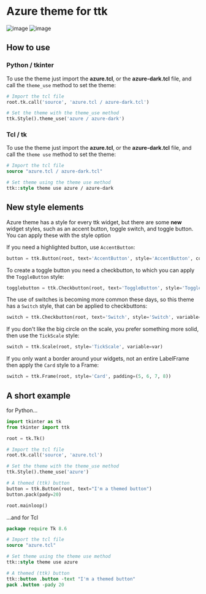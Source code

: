 # Azure theme for ttk

![image](https://github.com/rdbende/Azure-ttk-theme/blob/main/Azure%20screenshot.png)
![image](https://github.com/rdbende/Azure-ttk-theme/blob/main/Azure-dark%20screenshot.png)

## How to use
### Python / tkinter
To use the theme just import the **azure.tcl**, or the **azure-dark.tcl** file, and call the `theme_use` method to set the theme:
```python
# Import the tcl file
root.tk.call('source', 'azure.tcl / azure-dark.tcl')

# Set the theme with the theme_use method
ttk.Style().theme_use('azure / azure-dark')
```

### Tcl / tk
To use the theme just import the **azure.tcl**, or the **azure-dark.tcl** file, and call the `theme use` method to set the theme:
```tcl
# Import the tcl file
source "azure.tcl / azure-dark.tcl"

# Set theme using the theme use method
ttk::style theme use azure / azure-dark
```

## New style elements
Azure theme has a style for every ttk widget, but there are some **new** widget styles, such as an accent button, toggle switch, and toggle button. You can apply these with the style option

If you need a highlighted button, use `AccentButton`:
```python
button = ttk.Button(root, text='AccentButton', style='AccentButton', command=callback)
```
To create a toggle button you need a checkbutton, to which you can apply the `ToggleButton` style:
```python
togglebutton = ttk.Checkbutton(root, text='ToggleButton', style='ToggleButton', variable=var)
```
The use of switches is becoming more common these days, so this theme has a `Switch` style, that can be applied to checkbuttons:
```python
switch = ttk.Checkbutton(root, text='Switch', style='Switch', variable=var)
```
If you don't like the big circle on the scale, you prefer something more solid, then use the `TickScale` style:
```python
switch = ttk.Scale(root, style='TickScale', variable=var)
```
If you only want a border around your widgets, not an entire LabelFrame then apply the `Card` style to a Frame:
```python
switch = ttk.Frame(root, style='Card', padding=(5, 6, 7, 8))
```

## A short example
for Python...
```python
import tkinter as tk
from tkinter import ttk

root = tk.Tk()

# Import the tcl file
root.tk.call('source', 'azure.tcl')

# Set the theme with the theme_use method
ttk.Style().theme_use('azure')

# A themed (ttk) button
button = ttk.Button(root, text="I'm a themed button")
button.pack(pady=20)

root.mainloop()
```
...and for Tcl
```tcl
package require Tk 8.6

# Import the tcl file
source "azure.tcl"

# Set theme using the theme use method
ttk::style theme use azure

# A themed (ttk) button
ttk::button .button -text "I'm a themed button"
pack .button -pady 20
```
